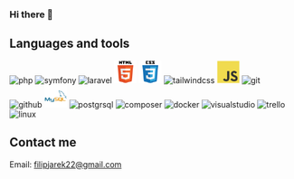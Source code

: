 ### Hi there 👋

## Languages and tools
<p align="left">
  
<img src="https://cdn.jsdelivr.net/gh/devicons/devicon/icons/php/php-original.svg" alt="php" width="40" height="40"/> <img src="https://cdn.jsdelivr.net/gh/devicons/devicon/icons/symfony/symfony-original-wordmark.svg" alt="symfony" width="40" height="40"/> <img src="https://cdn.jsdelivr.net/gh/devicons/devicon/icons/laravel/laravel-plain-wordmark.svg" alt="laravel" width="40" height="40"/> <img src="https://raw.githubusercontent.com/devicons/devicon/master/icons/html5/html5-original-wordmark.svg" alt="html5" width="40" height="40"/> <img src="https://raw.githubusercontent.com/devicons/devicon/master/icons/css3/css3-original-wordmark.svg" alt="css3" width="40" height="40"/> <img src="https://cdn.jsdelivr.net/gh/devicons/devicon/icons/tailwindcss/tailwindcss-original-wordmark.svg" alt="tailwindcss" width="40" height="40"/> <img src="https://raw.githubusercontent.com/devicons/devicon/master/icons/javascript/javascript-original.svg" alt="javascript" width="40" height="40"/> <img src="https://cdn.jsdelivr.net/gh/devicons/devicon/icons/git/git-original-wordmark.svg" alt="git" width="40" height="40"/> <img src="https://cdn.jsdelivr.net/gh/devicons/devicon/icons/github/github-original-wordmark.svg" alt="github" width="40" height="40"/> <img src="https://raw.githubusercontent.com/devicons/devicon/master/icons/mysql/mysql-original-wordmark.svg" alt="mysql" width="40" height="40"/> <img src="https://cdn.jsdelivr.net/gh/devicons/devicon/icons/postgresql/postgresql-plain-wordmark.svg" alt="postgrsql" width="40" height="40"/> <img src="https://cdn.jsdelivr.net/gh/devicons/devicon/icons/composer/composer-original.svg" alt="composer" width="40" height="40"/> <img src="https://cdn.jsdelivr.net/gh/devicons/devicon/icons/docker/docker-original-wordmark.svg" alt="docker" width="40" height="40"/> <img src="https://cdn.jsdelivr.net/gh/devicons/devicon/icons/visualstudio/visualstudio-plain.svg" alt="visualstudio" width="40" height="40"/> <img src="https://cdn.jsdelivr.net/gh/devicons/devicon/icons/trello/trello-plain-wordmark.svg" alt="trello" width="40" height="40"/> <img src="https://cdn.jsdelivr.net/gh/devicons/devicon/icons/linux/linux-original.svg" alt="linux" width="40" height="40"/>
                 
</p>
 
 ## Contact me
 Email: filipjarek22@gmail.com<br>
